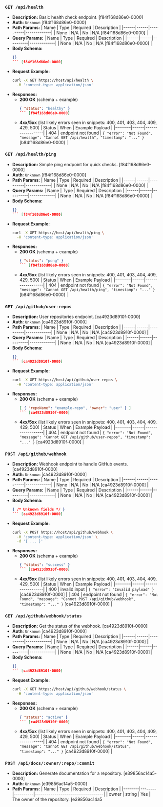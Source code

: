 ### `GET /api/health`
- **Description:** Basic health check endpoint. [f84f168d86e0-0000]
- **Auth:** `Unknown` [f84f168d86e0-0000]
- **Path Params:**
  | Name | Type | Required | Description |
  |------|------|----------|-------------|
  | None | N/A  | No       | N/A [f84f168d86e0-0000] |
- **Query Params:**
  | Name | Type | Required | Description |
  |------|------|----------|-------------|
  | None | N/A  | No       | N/A [f84f168d86e0-0000] |
- **Body Schema:**
  ```json
  {}
  ``` [f84f168d86e0-0000]
- **Request Example:**
  ```bash
  curl -X GET https://host/api/health \
    -H 'content-type: application/json'
  ```
- **Responses:**
  - **200 OK** (schema + example)
    ```json
    { "status": "healthy" }
    ``` [f84f168d86e0-0000]
  - **4xx/5xx** (list likely errors seen in snippets: 400, 401, 403, 404, 409, 429, 500)
    | Status | When | Example Payload |
    |--------|------|------------------|
    | 404 | endpoint not found | `{ "error": "Not Found", "message": "Cannot GET /api/health", "timestamp": "..." }` [b84f168d86e0-0000] |

### `GET /api/health/ping`
- **Description:** Simple ping endpoint for quick checks. [f84f168d86e0-0000]
- **Auth:** `Unknown` [f84f168d86e0-0000]
- **Path Params:**
  | Name | Type | Required | Description |
  |------|------|----------|-------------|
  | None | N/A  | No       | N/A [f84f168d86e0-0000] |
- **Query Params:**
  | Name | Type | Required | Description |
  |------|------|----------|-------------|
  | None | N/A  | No       | N/A [f84f168d86e0-0000] |
- **Body Schema:**
  ```json
  {}
  ``` [f84f168d86e0-0000]
- **Request Example:**
  ```bash
  curl -X GET https://host/api/health/ping \
    -H 'content-type: application/json'
  ```
- **Responses:**
  - **200 OK** (schema + example)
    ```json
    { "status": "pong" }
    ``` [f84f168d86e0-0000]
  - **4xx/5xx** (list likely errors seen in snippets: 400, 401, 403, 404, 409, 429, 500)
    | Status | When | Example Payload |
    |--------|------|------------------|
    | 404 | endpoint not found | `{ "error": "Not Found", "message": "Cannot GET /api/health/ping", "timestamp": "..." }` [b84f168d86e0-0000] |

### `GET /api/github/user-repos`
- **Description:** User repositories endpoint. [ca4923d8910f-0000]
- **Auth:** `Unknown` [ca4923d8910f-0000]
- **Path Params:**
  | Name | Type | Required | Description |
  |------|------|----------|-------------|
  | None | N/A  | No       | N/A [ca4923d8910f-0000] |
- **Query Params:**
  | Name | Type | Required | Description |
  |------|------|----------|-------------|
  | None | N/A  | No       | N/A [ca4923d8910f-0000] |
- **Body Schema:**
  ```json
  {}
  ``` [ca4923d8910f-0000]
- **Request Example:**
  ```bash
  curl -X GET https://host/api/github/user-repos \
    -H 'content-type: application/json'
  ```
- **Responses:**
  - **200 OK** (schema + example)
    ```json
    [ { "repoName": "example-repo", "owner": "user" } ]
    ``` [ca4923d8910f-0000]
  - **4xx/5xx** (list likely errors seen in snippets: 400, 401, 403, 404, 409, 429, 500)
    | Status | When | Example Payload |
    |--------|------|------------------|
    | 404 | endpoint not found | `{ "error": "Not Found", "message": "Cannot GET /api/github/user-repos", "timestamp": "..." }` [ca4923d8910f-0000] |

### `POST /api/github/webhook`
- **Description:** Webhook endpoint to handle GitHub events. [ca4923d8910f-0000]
- **Auth:** `Unknown` [ca4923d8910f-0000]
- **Path Params:**
  | Name | Type | Required | Description |
  |------|------|----------|-------------|
  | None | N/A  | No       | N/A [ca4923d8910f-0000] |
- **Query Params:**
  | Name | Type | Required | Description |
  |------|------|----------|-------------|
  | None | N/A  | No       | N/A [ca4923d8910f-0000] |
- **Body Schema:**
  ```json
  { /* Unknown fields */ }
  ``` [ca4923d8910f-0000]
- **Request Example:**
  ```bash
  curl -X POST https://host/api/github/webhook \
    -H 'content-type: application/json' \
    -d '{ ... }'
  ```
- **Responses:**
  - **200 OK** (schema + example)
    ```json
    { "status": "success" }
    ``` [ca4923d8910f-0000]
  - **4xx/5xx** (list likely errors seen in snippets: 400, 401, 403, 404, 409, 429, 500)
    | Status | When | Example Payload |
    |--------|------|------------------|
    | 400 | invalid input | `{ "error": "Invalid payload" }` [ca4923d8910f-0000] |
    | 404 | endpoint not found | `{ "error": "Not Found", "message": "Cannot POST /api/github/webhook", "timestamp": "..." }` [ca4923d8910f-0000] |

### `GET /api/github/webhook/status`
- **Description:** Get the status of the webhook. [ca4923d8910f-0000]
- **Auth:** `Unknown` [ca4923d8910f-0000]
- **Path Params:**
  | Name | Type | Required | Description |
  |------|------|----------|-------------|
  | None | N/A  | No       | N/A [ca4923d8910f-0000] |
- **Query Params:**
  | Name | Type | Required | Description |
  |------|------|----------|-------------|
  | None | N/A  | No       | N/A [ca4923d8910f-0000] |
- **Body Schema:**
  ```json
  {}
  ``` [ca4923d8910f-0000]
- **Request Example:**
  ```bash
  curl -X GET https://host/api/github/webhook/status \
    -H 'content-type: application/json'
  ```
- **Responses:**
  - **200 OK** (schema + example)
    ```json
    { "status": "active" }
    ``` [ca4923d8910f-0000]
  - **4xx/5xx** (list likely errors seen in snippets: 400, 401, 403, 404, 409, 429, 500)
    | Status | When | Example Payload |
    |--------|------|------------------|
    | 404 | endpoint not found | `{ "error": "Not Found", "message": "Cannot GET /api/github/webhook/status", "timestamp": "..." }` [ca4923d8910f-0000] |

### `POST /api/docs/:owner/:repo/:commit`
- **Description:** Generate documentation for a repository. [e39856ac14a5-0000]
- **Auth:** `Unknown` [e39856ac14a5-0000]
- **Path Params:**
  | Name   | Type   | Required | Description                       |
  |--------|--------|----------|-----------------------------------|
  | owner  | string | Yes      | The owner of the repository. [e39856ac14a5
